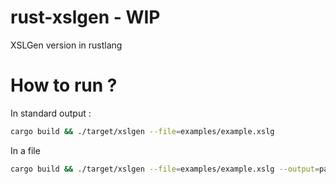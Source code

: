 # rust-xslgen - WIP
XSLGen version in rustlang

# How to run ?
In standard output :

```bash
cargo build && ./target/xslgen --file=examples/example.xslg
```

In a file
```bash
cargo build && ./target/xslgen --file=examples/example.xslg --output=path/to/output.xsl
```
